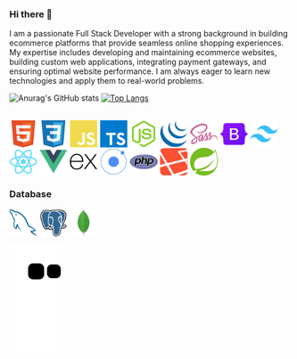 ### Hi there 👋

I am a passionate Full Stack Developer with a strong background in building ecommerce platforms that provide seamless online shopping experiences. My expertise includes developing and maintaining ecommerce websites, building custom web applications, integrating payment gateways, and ensuring optimal website performance. I am always eager to learn new technologies and apply them to real-world problems.

![Anurag's GitHub stats](https://github-readme-stats.vercel.app/api?username=GabrielMesquitaOliveira&show_icons=true&theme=dracula)
[![Top Langs](https://github-readme-stats.vercel.app/api/top-langs/?username=GabrielMesquitaOliveira&hide_progress=true&theme=dracula)](https://github.com/GabrielMesquitaOliveira/github-readme-stats)

<style>
  div img{
    width: 50px;
  }
</style>

<div style="display: inline_block"><br>
  <img align="center" width="50" src="https://raw.githubusercontent.com/devicons/devicon/master/icons/html5/html5-original.svg">
  <img align="center" width="50" src="https://raw.githubusercontent.com/devicons/devicon/master/icons/css3/css3-original.svg">
  <img align="center" width="50" src="https://raw.githubusercontent.com/devicons/devicon/master/icons/javascript/javascript-plain.svg">
  
  <img align="center" width="50" src="https://raw.githubusercontent.com/devicons/devicon/master/icons/typescript/typescript-plain.svg">
  <img align="center" width="50" src="https://raw.githubusercontent.com/devicons/devicon/master/icons/nodejs/nodejs-original.svg">
  <img align="center" width="50" src="https://raw.githubusercontent.com/devicons/devicon/master/icons/jquery/jquery-original.svg">
  <img align="center" width="50" src="https://raw.githubusercontent.com/devicons/devicon/master/icons/sass/sass-original.svg">
  <img align="center" width="50" src="https://raw.githubusercontent.com/devicons/devicon/master/icons/bootstrap/bootstrap-original.svg">
  <img align="center" width="50" src="https://raw.githubusercontent.com/devicons/devicon/master/icons/tailwindcss/tailwindcss-plain.svg">
  <img align="center" width="50" src="https://raw.githubusercontent.com/devicons/devicon/master/icons/react/react-original.svg">
  <img align="center" width="50" src="https://raw.githubusercontent.com/devicons/devicon/master/icons/vuejs/vuejs-original.svg">
  <img align="center" width="50" src="https://raw.githubusercontent.com/devicons/devicon/master/icons/express/express-original.svg">
  <img align="center" width="50" src="https://raw.githubusercontent.com/devicons/devicon/master/icons/ionic/ionic-original.svg">
  
  <img align="center" width="50" src="https://raw.githubusercontent.com/devicons/devicon/master/icons/php/php-original.svg">
  <img align="center" width="50" src="https://raw.githubusercontent.com/devicons/devicon/master/icons/laravel/laravel-plain.svg">
  <img align="center" width="50" src="https://raw.githubusercontent.com/devicons/devicon/master/icons/spring/spring-original.svg">
  
  
</div>


### Database

<div style="display: inline_block">

<!--databases-->
<img align="center" width="50" src="https://raw.githubusercontent.com/devicons/devicon/master/icons/mysql/mysql-original.svg">
<img align="center" width="50" src="https://raw.githubusercontent.com/devicons/devicon/master/icons/postgresql/postgresql-original.svg">
<img align="center" width="50" src="https://raw.githubusercontent.com/devicons/devicon/master/icons/mongodb/mongodb-original.svg">




</div>




![snake gif](https://github.com/GabrielMesquitaOliveira/GabrielMesquitaOliveira/blob/output/github-contribution-grid-snake.svg)
